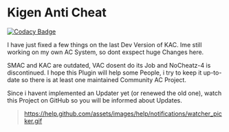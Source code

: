 # Kigen Anti Cheat
[![Codacy Badge](https://api.codacy.com/project/badge/Grade/d02e2cc3856043a1a2b8277834f54bd5)](https://app.codacy.com/app/DJPlaya/kigen-ac-pub?utm_source=github.com&utm_medium=referral&utm_content=DJPlaya/kigen-ac-pub&utm_campaign=Badge_Grade_Dashboard)

I have just fixed a few things on the last Dev Version of KAC.
Ime still working on my own AC System, so dont exspect huge Changes here.

SMAC and KAC are outdated, VAC dosent do its Job and NoCheatz-4 is discontinued.
I hope this Plugin will help some People, i try to keep it up-to-date so there is at least one maintained Community AC Project.

Since i havent implemented an Updater yet (or renewed the old one), watch this Project on GitHub so you will be informed about Updates.
> https://help.github.com/assets/images/help/notifications/watcher_picker.gif

